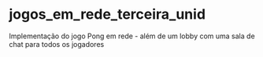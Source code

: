 # jogos_em_rede_terceira_unid
Implementação do jogo Pong em rede - além de um lobby com uma sala de chat para todos os jogadores

